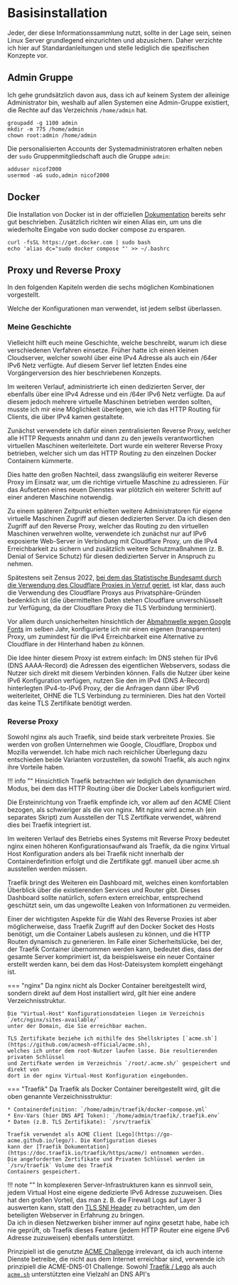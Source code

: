 # Basisinstallation

Jeder, der diese Informationssammlung nutzt, sollte in der Lage sein, seinen
Linux Server grundlegend einzurichten und abzusichern. Daher verzichte ich hier
auf Standardanleitungen und stelle lediglich die spezifischen Konzepte vor.

## Admin Gruppe

Ich gehe grundsätzlich davon aus, dass ich auf keinem System der alleinige
Administrator bin, weshalb auf allen Systemen eine Admin-Gruppe existiert,
die Rechte auf das Verzeichnis `/home/admin` hat.

```shell
groupadd -g 1100 admin
mkdir -m 775 /home/admin
chown root:admin /home/admin
```

Die personalisierten Accounts der Systemadministratoren erhalten neben der `sudo`
Gruppenmitgliedschaft auch die Gruppe `admin`:

```shell
adduser nicof2000
usermod -aG sudo,admin nicof2000
```

## Docker

Die Installation von Docker ist in der offiziellen [Dokumentation](https://docs.docker.com/engine/install/debian/) 
bereits sehr gut beschrieben. Zusätzlich richten wir einen Alias ein,
um uns die wiederholte Eingabe von sudo docker compose zu ersparen.
```shell
curl -fsSL https://get.docker.com | sudo bash
echo 'alias dc="sudo docker compose "' >> ~/.bashrc
```

## Proxy und Reverse Proxy

In den folgenden Kapiteln werden die sechs möglichen Kombinationen vorgestellt.

Welche der Konfigurationen man verwendet, ist jedem selbst überlassen.

### Meine Geschichte

Vielleicht hilft euch meine Geschichte, welche beschreibt, warum ich diese verschiedenen Verfahren einsetze. Früher
hatte ich einen kleinen Cloudserver, welcher sowohl über eine IPv4 Adresse als auch ein /64er IPv6 Netz verfügte. Auf
diesem Server lief letzten Endes eine Vorgängerversion des hier beschriebenen Konzepts.

Im weiteren Verlauf, administrierte ich einen dedizierten Server, der ebenfalls über eine IPv4 Adresse und ein /64er
IPv6 Netz verfügte. Da auf diesem jedoch mehrere virtuelle Maschinen betrieben werden sollten, musste ich mir eine
Möglichkeit überlegen, wie ich das HTTP Routing für Clients, die über IPv4 kamen gestaltete.

Zunächst verwendete ich dafür einen zentralisierten Reverse Proxy, welcher alle HTTP Requests annahm und dann zu den
jeweils verantwortlichen virtuellen Maschinen weiterleitete. Dort wurde ein weiterer Reverse Proxy betrieben, welcher
sich um das HTTP Routing zu den einzelnen Docker Containern kümmerte.

Dies hatte den großen Nachteil, dass zwangsläufig ein weiterer Reverse Proxy im Einsatz war, um die richtige virtuelle
Maschine zu adressieren. Für das Aufsetzen eines neuen Dienstes war plötzlich ein weiterer Schritt auf einer anderen
Maschine notwendig.

Zu einem späteren Zeitpunkt erhielten weitere Administratoren für eigene virtuelle Maschinen Zugriff auf diesen
dedizierten Server. Da ich diesen den Zugriff auf den Reverse Proxy, welcher das Routing zu den virtuellen Maschinen
verwehren wollte, verwendete ich zunächst nur auf IPv6 exposierte Web-Server in Verbindung mit Cloudflare Proxy, um 
die IPv4 Erreichbarkeit zu sichern und zusätzlich weitere Schutzmaßnahmen (z. B. Denial of Service Schutz) für diesen 
dedizierten Server in Anspruch zu nehmen.

Spätestens seit Zensus
2022, [bei dem das Statistische Bundesamt durch die Verwendung des Cloudflare Proxies in Verruf geriet](https://www.kuketz-blog.de/zensus-2022-statistisches-bundesamt-hostet-bei-cloudflare/),
ist klar, dass auch die Verwendung des Cloudflare Proxys aus Privatsphäre-Gründen bedenklich ist (die übermittelten
Daten stehen Cloudflare unverschlüsselt zur Verfügung, da der Cloudflare Proxy die TLS Verbindung terminiert).

Vor allem durch unsicherheiten hinsichtlich
der [Abmahnwelle wegen Google Fonts](https://www.heise.de/news/DSGVO-Abmahnwelle-wegen-Google-Fonts-7206364.html) im
selben Jahr, konfigurierte ich mir einen eigenen (transparenten) Proxy, um zumindest für die IPv4 Erreichbarkeit eine
Alternative zu Cloudflare in der Hinterhand haben zu können.

Die Idee hinter diesem Proxy ist extrem einfach: Im DNS stehen für IPv6 (DNS AAAA-Record) die Adressen des eigentlichen
Webservers, sodass die Nutzer sich direkt mit diesem Verbinden können. Falls die Nutzer über keine IPv6 Konfiguration
verfügen, nutzen Sie den im IPv4 (DNS A-Record) hinterlegten IPv4-to-IPv6 Proxy, der die Anfragen dann über IPv6
weiterleitet, OHNE die TLS Verbindung zu terminieren. Dies hat den Vorteil das keine TLS Zertifikate benötigt werden.


### Reverse Proxy

Sowohl nginx als auch Traefik, sind beide stark verbreitete Proxies. Sie werden von
großen Unternehmen wie Google, Cloudflare, Dropbox und Mozilla verwendet. Ich habe
mich nach reichlicher Überlegung dazu entschieden beide Varianten vorzustellen, da
sowohl Traefik, als auch nginx ihre Vorteile haben.

!!! info ""
    Hinsichtlich Traefik betrachten wir lediglich den dynamischen Modus,
    bei dem das HTTP Routing über die Docker Labels konfiguriert wird.

Die Ersteinrichtung von Traefik empfinde ich, vor allem auf den ACME Client bezogen,
als schwieriger als die von nginx. Mit nginx wird acme.sh (ein separates Skript)
zum Ausstellen der TLS Zertifkate verwendet, während dies bei Traefik integriert ist.

Im weiteren Verlauf des Betriebs eines Systems mit Reverse Proxy bedeutet nginx einen
höheren Konfigurationsaufwand als Traefik, da die nginx Virtual Host Konfiguration anders
als bei Traefik nicht innerhalb der Containerdefinition erfolgt und die Zertifikate ggf.
manuell über acme.sh ausstellen werden müssen.

Traefik bringt des Weiteren ein Dashboard mit, welches einen komfortablen Überblick über
die existierenden Services und Router gibt. Dieses Dashboard sollte natürlich, sofern extern
erreichbar, entsprechend geschützt sein, um das ungewollte Leaken von Informationen zu vermeiden.

Einer der wichtigsten Aspekte für die Wahl des Reverse Proxies ist aber möglicherweise, dass
Traefik Zugriff auf den Docker Socket des Hosts benötigt, um die Container Labels auslesen zu können,
und die HTTP Routen dynamisch zu generieren. Im Falle einer Sicherheitslücke, bei der, der Traefik
Container übernommen werden kann, bedeutet dies, dass der gesamte Server komprimiert ist, da
beispielsweise ein neuer Container erstellt werden kann, bei dem das Host-Dateisystem komplett
eingehängt ist.

=== "nginx"
    Da nginx nicht als Docker Container bereitgestellt wird, sondern direkt auf dem Host
    installiert wird, gilt hier eine andere Verzeichnisstruktur.

    Die "Virtual-Host" Konfigurationsdateien liegen im Verzeichnis `/etc/nginx/sites-available/`
    unter der Domain, die Sie erreichbar machen.

    TLS Zertifikate beziehe ich mithilfe des Shellskriptes [`acme.sh`](https://github.com/acmesh-official/acme.sh), 
    welches ich unter dem root-Nutzer laufen lasse. Die resultierenden privaten Schlüssel 
    und Zertifkate werden im Verzeichnis `/root/.acme.sh/` gespeichert und direkt von 
    dort in der nginx Virtual-Host Konfiguration eingebunden.

=== "Traefik"
    Da Traefik als Docker Container bereitgestellt wird, gilt die oben genannte Verzeichnisstruktur:

    * Containerdefinition: `/home/admin/traefik/docker-compose.yml`  
    * Env-Vars (hier DNS API Token): `/home/admin/traefik/.traefik.env`  
    * Daten (z.B. TLS Zertifikate): `/srv/traefik`  

    Traefik verwendet als ACME Client [Lego](https://go-acme.github.io/lego/). Die Konfiguration dieses 
    kann der [Traefik Dokumentation](https://doc.traefik.io/traefik/https/acme/) entnommen werden.
    Die angeforderten Zertifikate und Privaten Schlüssel werden im `/srv/traefik` Volume des Traefik 
    Containers gespeichert.

!!! note ""
    In komplexeren Server-Infrastrukturen kann es sinnvoll sein, jedem Virtual Host eine
    eigene dedizierte IPv6 Adresse zuzuweisen. Dies hat den großen Vorteil, das man z. B.
    die Firewall Logs auf Layer 3 auswerten kann, statt den [TLS SNI Header](
    https://en.wikipedia.org/wiki/Server_Name_Indication) zu betrachten, um den beteiligten
    Webserver in Erfahrung zu bringen.  
    Da ich in diesen Netzwerken bisher immer auf nginx gesetzt habe,
    habe ich nie geprüft, ob Traefik dieses Feature (jedem HTTP Router
    eine eigene IPv6 Adresse zuzuweisen) ebenfalls unterstützt.

Prinzipiell ist die genutzte [ACME Challenge](https://letsencrypt.org/docs/challenge-types/) irrelevant, da ich
auch interne Dienste betreibe, die nicht aus dem Internet erreichbar sind, verwende ich prinzipiell die ACME-DNS-01
Challenge. Sowohl [Traefik / Lego](https://doc.traefik.io/traefik/https/acme/#providers) als auch
[`acme.sh`](https://github.com/acmesh-official/acme.sh/wiki/dnsapi) unterstützten eine Vielzahl an DNS API's

